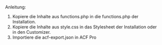 Anleitung:

1. Kopiere die Inhalte aus functions.php in die functions.php der Installation.
2. Kopiere die Inhalte aus style.css in das Stylesheet der Installation oder in den Customizer.
3. Importiere die acf-export.json in ACF Pro 
